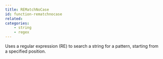 ```yaml
---
title: REMatchNoCase
id: function-rematchnocase
related:
categories:
    - string
    - regex
---
```


Uses a regular expression (RE) to search a string for a pattern, starting from a specified position.